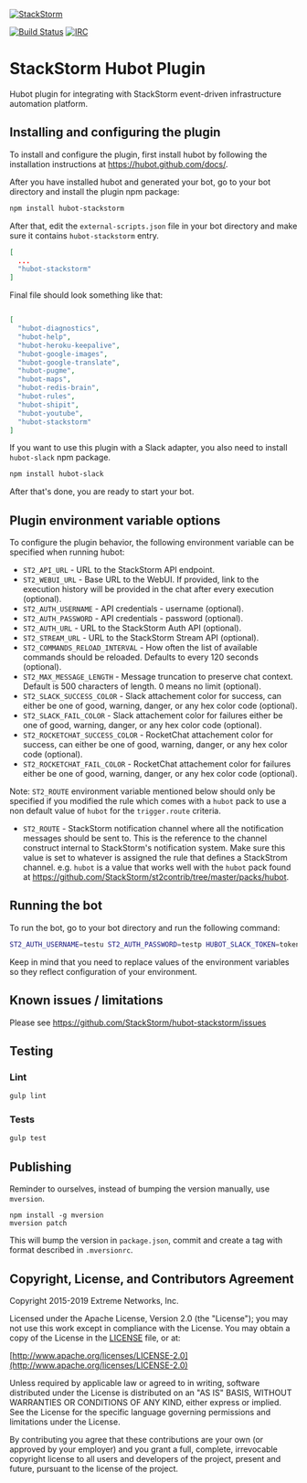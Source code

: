 [![StackStorm](https://github.com/stackstorm/st2/raw/master/stackstorm_logo.png)](http://www.stackstorm.com)

[![Build Status](https://api.travis-ci.org/StackStorm/hubot-stackstorm.svg?branch=master)](https://travis-ci.org/StackStorm/hubot-stackstorm) [![IRC](https://img.shields.io/irc/%23stackstorm.png)](http://webchat.freenode.net/?channels=stackstorm)

# StackStorm Hubot Plugin

Hubot plugin for integrating with StackStorm event-driven infrastructure
automation platform.

## Installing and configuring the plugin

To install and configure the plugin, first install hubot by following the
installation instructions at https://hubot.github.com/docs/.

After you have installed hubot and generated your bot, go to your bot directory
and install the plugin npm package:

```bash
npm install hubot-stackstorm
```

After that, edit the `external-scripts.json` file in your bot directory and
make sure it contains ``hubot-stackstorm`` entry.

```json
[
  ...
  "hubot-stackstorm"
]
```

Final file should look something like that:

```json

[
  "hubot-diagnostics",
  "hubot-help",
  "hubot-heroku-keepalive",
  "hubot-google-images",
  "hubot-google-translate",
  "hubot-pugme",
  "hubot-maps",
  "hubot-redis-brain",
  "hubot-rules",
  "hubot-shipit",
  "hubot-youtube",
  "hubot-stackstorm"
]
```

If you want to use this plugin with a Slack adapter, you also need to install
`hubot-slack` npm package.

```bash
npm install hubot-slack
```

After that's done, you are ready to start your bot.

## Plugin environment variable options

To configure the plugin behavior, the following environment variable can be
specified when running hubot:

* `ST2_API_URL` - URL to the StackStorm API endpoint.
* `ST2_WEBUI_URL` - Base URL to the WebUI. If provided, link to the execution
  history will be provided in the chat after every execution (optional).
* `ST2_AUTH_USERNAME` - API credentials - username (optional).
* `ST2_AUTH_PASSWORD` - API credentials - password (optional).
* `ST2_AUTH_URL` - URL to the StackStorm Auth API (optional).
* `ST2_STREAM_URL` - URL to the StackStorm Stream API (optional).
* `ST2_COMMANDS_RELOAD_INTERVAL` - How often the list of available commands
  should be reloaded. Defaults to every 120 seconds (optional).
* `ST2_MAX_MESSAGE_LENGTH` - Message truncation to preserve chat context. Default is 500 characters of length. 0 means no limit (optional).
* `ST2_SLACK_SUCCESS_COLOR` - Slack attachement color for success, can either be one of good, warning, danger, or any hex color code (optional).
* `ST2_SLACK_FAIL_COLOR` - Slack attachement color for failures either be one of good, warning, danger, or any hex color code (optional).
* `ST2_ROCKETCHAT_SUCCESS_COLOR` - RocketChat attachement color for success, can either be one of good, warning, danger, or any hex color code (optional).
* `ST2_ROCKETCHAT_FAIL_COLOR` - RocketChat attachement color for failures either be one of good, warning, danger, or any hex color code (optional).

Note: ``ST2_ROUTE`` environment variable mentioned below should only be
specified if you modified the rule which comes with a ``hubot`` pack to use a
non default value of ``hubot`` for the ``trigger.route`` criteria.

* `ST2_ROUTE` - StackStorm notification channel where all the notification messages
  should be sent to. This is the reference to the channel construct internal
  to StackStorm's notification system. Make sure this value is set to whatever
  is assigned the rule that defines a StackStrom channel. e.g. `hubot` is a value
  that works well with the `hubot` pack found at
  https://github.com/StackStorm/st2contrib/tree/master/packs/hubot.

## Running the bot

To run the bot, go to your bot directory and run the following command:

```bash
ST2_AUTH_USERNAME=testu ST2_AUTH_PASSWORD=testp HUBOT_SLACK_TOKEN=token ST2_ROUTE=mychannel PORT=8181 bin/hubot --name "st2-bot" -a slack --alias !
```


Keep in mind that you need to replace values of the environment variables so they
reflect configuration of your environment.

## Known issues / limitations

Please see https://github.com/StackStorm/hubot-stackstorm/issues

## Testing

### Lint

```bash
gulp lint
```

### Tests

```bash
gulp test
```

## Publishing

Reminder to ourselves, instead of bumping the version manually, use `mversion`.

```
npm install -g mversion
mversion patch
```

This will bump the version in `package.json`, commit and create a tag with format described in `.mversionrc`.

## Copyright, License, and Contributors Agreement

Copyright 2015-2019 Extreme Networks, Inc.

Licensed under the Apache License, Version 2.0 (the "License"); you may not use this work except in compliance with the License. You may obtain a copy of the License in the [LICENSE](LICENSE) file, or at:

[http://www.apache.org/licenses/LICENSE-2.0](http://www.apache.org/licenses/LICENSE-2.0)

Unless required by applicable law or agreed to in writing, software distributed under the License is distributed on an "AS IS" BASIS, WITHOUT WARRANTIES OR CONDITIONS OF ANY KIND, either express or implied. See the License for the specific language governing permissions and limitations under the License.

By contributing you agree that these contributions are your own (or approved by your employer) and you grant a full, complete, irrevocable copyright license to all users and developers of the project, present and future, pursuant to the license of the project.
